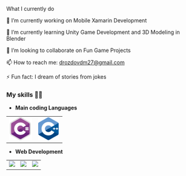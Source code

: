  What I currently do
 
🔭 I’m currently working on Mobile Xamarin Development

🌱 I’m currently learning Unity Game Development and 3D Modeling in Blender

👯 I’m looking to collaborate on Fun Game Projects

📫 How to reach me: drozdovdm27@gmail.com

⚡ Fun fact: I dream of stories from jokes


### My skills :woman_technologist:
- **Main coding Languages**
<table>
<tbody>
 <tr>
<td align="center" width="50%">
<img height=60px src="https://github.com/Dalvent/Dalvent/blob/main/Logos/csharp.png?raw=true"> 
</td>

<td align="center" width="50%">
<img height=60px src="https://github.com/Dalvent/Dalvent/blob/main/Logos/cpp.png?raw=true"> 
</td>
</tr>
</tbody>
</table>

- **Web Development**
<table>
<tbody>
 <tr>
<td align="center" width="33%">
<img height=60px src="https://github.com/Dalvent/Dalvent/edit/main/Logos/csharp.png"> 
</td>

<td align="center" width="33%">
<img height=60px src="https://www.vectorlogo.zone/logos/mysql/mysql-official.svg"> 
</td>

<td align="center" width="33%">
<img height=100px src="https://www.vectorlogo.zone/logos/postgresql/postgresql-vertical.svg"> 
</td>

</td>

</tr>

<tbody>
<table>
